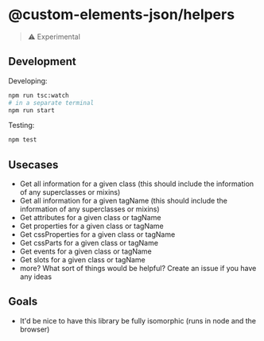 # @custom-elements-json/helpers

> ⚠️ Experimental

## Development

Developing:

```bash
npm run tsc:watch
# in a separate terminal
npm run start
```

Testing:

```bash
npm test
```

## Usecases

- Get all information for a given class (this should include the information of any superclasses or mixins)
- Get all information for a given tagName (this should include the information of any superclasses or mixins)
- Get attributes for a given class or tagName
- Get properties for a given class or tagName
- Get cssProperties for a given class or tagName
- Get cssParts for a given class or tagName
- Get events for a given class or tagName
- Get slots for a given class or tagName
- more? What sort of things would be helpful? Create an issue if you have any ideas

## Goals

- It'd be nice to have this library be fully isomorphic (runs in node and the browser)